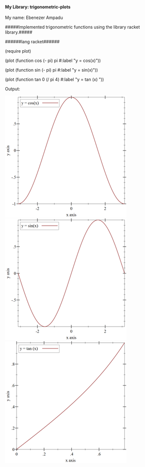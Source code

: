 
#### My Library: trigonometric-plots
My name: Ebenezer Ampadu


#####Implemented trigonometric functions using the library racket library.#####


######lang racket######

(require plot)

(plot (function cos (- pi) pi #:label "y = cos(x)"))

(plot (function sin (- pi) pi #:label "y = sin(x)"))

(plot (function tan 0 (/ pi 4) #:label "y = tan (x) "))

Output:

![alt tag](/fp2_image_1.png)
![alt tag](/fp2_image_2.png)
![alt tag](/fp2_image_3.png)
